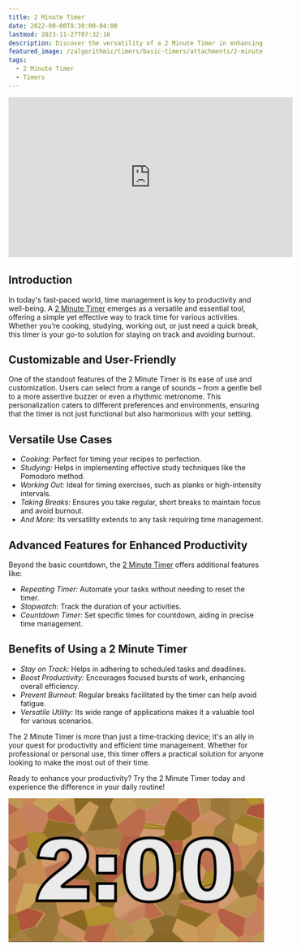 ```yaml
---
title: 2 Minute Timer
date: 2022-00-00T8:30:00-04:00
lastmod: 2023-11-27T07:32:16
description: Discover the versatility of a 2 Minute Timer in enhancing productivity for cooking, studying, workouts, and more.
featured_image: /zalgorithmic/timers/basic-timers/attachments/2-minute-timer-2.jpg
tags:
  - 2 Minute Timer
  - Timers
---
```


<div class="iframe-16-9-container">
<iframe class="youTubeIframe" width="560" height="315" src="https://www.youtube.com/embed/42EAQEXQR2Y" title="2 Minute Timer" frameborder="0" allow="accelerometer; autoplay; clipboard-write; encrypted-media; gyroscope; picture-in-picture; web-share" allowfullscreen></iframe>
</div>

## Introduction

In today's fast-paced world, time management is key to productivity and well-being. A [2 Minute Timer](https://youtu.be/42EAQEXQR2Y) emerges as a versatile and essential tool, offering a simple yet effective way to track time for various activities. Whether you’re cooking, studying, working out, or just need a quick break, this timer is your go-to solution for staying on track and avoiding burnout.

## Customizable and User-Friendly

One of the standout features of the 2 Minute Timer is its ease of use and customization. Users can select from a range of sounds – from a gentle bell to a more assertive buzzer or even a rhythmic metronome. This personalization caters to different preferences and environments, ensuring that the timer is not just functional but also harmonious with your setting.

## Versatile Use Cases

- _Cooking:_ Perfect for timing your recipes to perfection.
- _Studying:_ Helps in implementing effective study techniques like the Pomodoro method.
- _Working Out:_ Ideal for timing exercises, such as planks or high-intensity intervals.
- _Taking Breaks:_ Ensures you take regular, short breaks to maintain focus and avoid burnout.
- _And More:_ Its versatility extends to any task requiring time management.

## Advanced Features for Enhanced Productivity

Beyond the basic countdown, the [2 Minute Timer](https://youtu.be/42EAQEXQR2Y) offers additional features like:

- _Repeating Timer:_ Automate your tasks without needing to reset the timer.
- _Stopwatch:_ Track the duration of your activities.
- _Countdown Timer:_ Set specific times for countdown, aiding in precise time management.

## Benefits of Using a 2 Minute Timer

- _Stay on Track:_ Helps in adhering to scheduled tasks and deadlines.
- _Boost Productivity:_ Encourages focused bursts of work, enhancing overall efficiency.
- _Prevent Burnout:_ Regular breaks facilitated by the timer can help avoid fatigue.
- _Versatile Utility:_ Its wide range of applications makes it a valuable tool for various scenarios.

The 2 Minute Timer is more than just a time-tracking device; it's an ally in your quest for productivity and efficient time management. Whether for professional or personal use, this timer offers a practical solution for anyone looking to make the most out of their time.

Ready to enhance your productivity? Try the 2 Minute Timer today and experience the difference in your daily routine!

[![2 Minute Timer](./attachments/2-minute-timer-2.jpg)](https://youtu.be/42EAQEXQR2Y)
